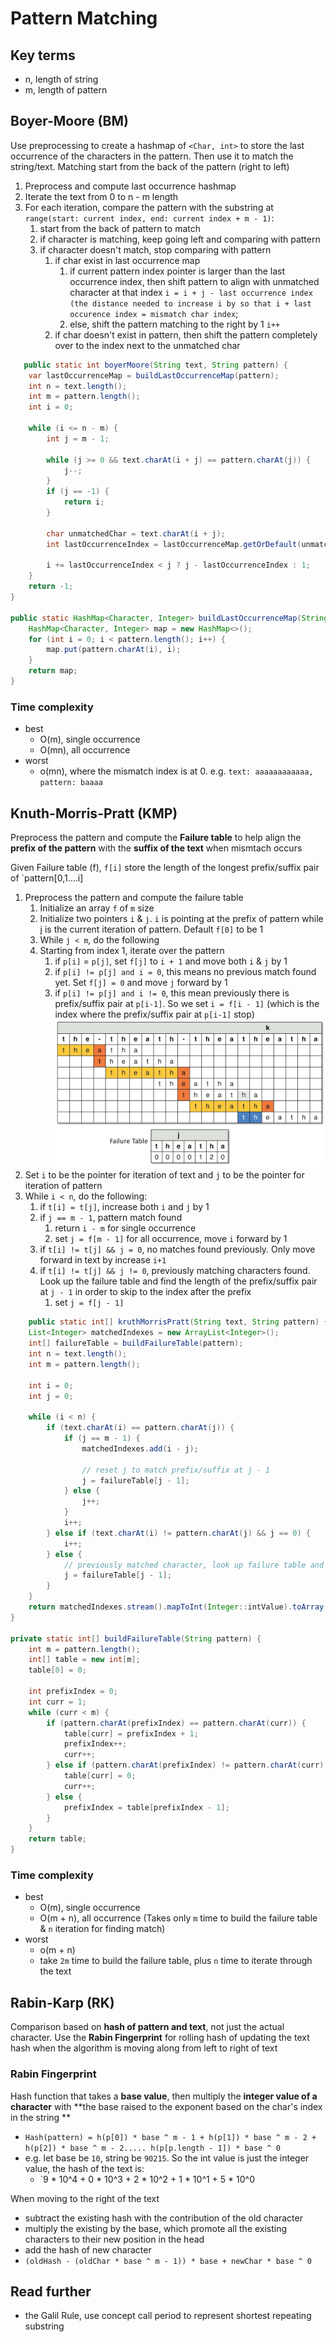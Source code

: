 # Pattern Matching

## Key terms

- n, length of string
- m, length of pattern

## Boyer-Moore (BM)

Use preprocessing to create a hashmap of `<Char, int>` to store the last occurrence of the characters in the pattern.
Then use it to match the string/text. Matching start from the back of the pattern (right to left)

1. Preprocess and compute last occurrence hashmap
2. Iterate the text from 0 to n - m length
3. For each iteration, compare the pattern with the substring
   at `range(start: current index, end: current index + m - 1)`:
    1. start from the back of pattern to match
    2. if character is matching, keep going left and comparing with pattern
    3. if character doesn't match, stop comparing with pattern
        1. if char exist in last occurrence map
            1. if current pattern index pointer is larger than the last occurrence index, then shift pattern to align
               with unmatched character at that
               index
               `i = i + j - last occurrence index (the distance needed to increase i by
               so that i + last occurence index = mismatch char index`;
            2. else, shift the pattern matching to the right by 1 `i++`
        2. if char doesn't exist in pattern, then shift the pattern completely over to the index next to the unmatched
           char

```java
   public static int boyerMoore(String text, String pattern) {
    var lastOccurrenceMap = buildLastOccurrenceMap(pattern);
    int n = text.length();
    int m = pattern.length();
    int i = 0;

    while (i <= n - m) {
        int j = m - 1;

        while (j >= 0 && text.charAt(i + j) == pattern.charAt(j)) {
            j--;
        }
        if (j == -1) {
            return i;
        }

        char unmatchedChar = text.charAt(i + j);
        int lastOccurrenceIndex = lastOccurrenceMap.getOrDefault(unmatchedChar, -1);

        i += lastOccurrenceIndex < j ? j - lastOccurrenceIndex : 1;
    }
    return -1;
}

public static HashMap<Character, Integer> buildLastOccurrenceMap(String pattern) {
    HashMap<Character, Integer> map = new HashMap<>();
    for (int i = 0; i < pattern.length(); i++) {
        map.put(pattern.charAt(i), i);
    }
    return map;
}
```

### Time complexity

- best
    - O(m), single occurrence
    - O(mn), all occurrence
- worst
    - o(mn), where the mismatch index is at 0. e.g. `text: aaaaaaaaaaaa, pattern: baaaa`

## Knuth-Morris-Pratt (KMP)

Preprocess the pattern and compute the **Failure table** to help align the **prefix of the pattern** with the **suffix
of the text** when mismtach occurs

Given Failure table (f), `f[i]` store the length of the longest prefix/suffix pair of `pattern[0,1....i]

1. Preprocess the pattern and compute the failure table
    1. Initialize an array `f` of `m` size
    2. Initialize two pointers `i` & `j`. `i` is pointing at the prefix of pattern while j is the current iteration of
       pattern. Default `f[0]` to be 1
    3. While `j < m`, do the following
    4. Starting from index 1, iterate over the pattern
        1. if `p[i]` = `p[j]`, set `f[j]` to `i + 1` and move both `i` & `j` by 1
        2. if `p[i] != p[j] and i = 0`, this means no previous match found yet. Set `f[j] = 0` and move `j` forward by 1
        3. if `p[i] != p[j] and i != 0`, this mean previously there is prefix/suffix pair at `p[i-1]`. So we
           set `i = f[i - 1]` (which is the index where the prefix/suffix pair at `p[i-1]` stop)
           ![kmp](resources/kmp.png)
2. Set `i` to be the pointer for iteration of text and `j` to be the pointer for iteration of pattern
3. While `i < n`, do the following:
    1. if `t[i] = t[j]`, increase both `i` and `j` by 1
    2. if `j == m - 1`, pattern match found
        1. return `i - m` for single occurrence
        2. set `j = f[m - 1]` for all occurrence, move `i` forward by 1
    3. if `t[i] != t[j] && j = 0`, no matches found previously. Only move forward in text by increase `i+1`
    4. if `t[i] != t[j] && j != 0`, previously matching characters found. Look up the failure table and find the length
       of the prefix/suffix pair at `j - 1` in order to skip to the index after the prefix
        1. set `j = f[j - 1]`

```java
    public static int[] kruthMorrisPratt(String text, String pattern) {
    List<Integer> matchedIndexes = new ArrayList<Integer>();
    int[] failureTable = buildFailureTable(pattern);
    int n = text.length();
    int m = pattern.length();

    int i = 0;
    int j = 0;

    while (i < n) {
        if (text.charAt(i) == pattern.charAt(j)) {
            if (j == m - 1) {
                matchedIndexes.add(i - j);

                // reset j to match prefix/suffix at j - 1
                j = failureTable[j - 1];
            } else {
                j++;
            }
            i++;
        } else if (text.charAt(i) != pattern.charAt(j) && j == 0) {
            i++;
        } else {
            // previously matched character, look up failure table and skip the length of prefix/suffix of character at j - 1
            j = failureTable[j - 1];
        }
    }
    return matchedIndexes.stream().mapToInt(Integer::intValue).toArray();
}

private static int[] buildFailureTable(String pattern) {
    int m = pattern.length();
    int[] table = new int[m];
    table[0] = 0;

    int prefixIndex = 0;
    int curr = 1;
    while (curr < m) {
        if (pattern.charAt(prefixIndex) == pattern.charAt(curr)) {
            table[curr] = prefixIndex + 1;
            prefixIndex++;
            curr++;
        } else if (pattern.charAt(prefixIndex) != pattern.charAt(curr) && prefixIndex == 0) {
            table[curr] = 0;
            curr++;
        } else {
            prefixIndex = table[prefixIndex - 1];
        }
    }
    return table;
}

```

### Time complexity

- best
    - O(m), single occurrence
    - O(m + n), all occurrence (Takes only `m` time to build the failure table & `n` iteration for finding match)
- worst
    - o(m + n)
    - take `2m` time to build the failure table, plus `n` time to iterate through the text

## Rabin-Karp (RK)

Comparison based on **hash of pattern and text**, not just the actual character. Use the **Rabin Fingerprint** for
rolling hash of updating the text hash when the algorithm is moving along from left to right of text

### Rabin Fingerprint

Hash function that takes a **base value**, then multiply the **integer value of a character** with **the base raised to
the
exponent based on the char's index in the string **

- `Hash(pattern) = h(p[0]) * base ^ m - 1 + h(p[1]) * base ^ m - 2 + h(p[2]) * base ^ m - 2..... h(p[p.length - 1]) * base ^ 0`
- e.g. let base be `10`, string be `90215`. So the int value is just the integer value, the hash of the text is:
    - `9 * 10^4 + 0 * 10^3 + 2 * 10^2 + 1 * 10^1 + 5 * 10^0

When moving to the right of the text

- subtract the existing hash with the contribution of the old character
- multiply the existing by the base, which promote all the existing characters to their new position in the head
- add the hash of new character
- `(oldHash - (oldChar * base ^ m - 1)) * base + newChar * base ^ 0`

## Read further

- the Galil Rule, use concept call period to represent shortest repeating substring

